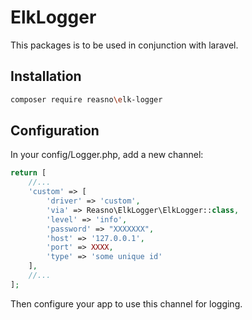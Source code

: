 # ElkLogger
This packages is to be used in conjunction with laravel.

## Installation

```bash
composer require reasno\elk-logger
```

## Configuration
In your config/Logger.php, add a new channel:
```php
return [
    //...
    'custom' => [
        'driver' => 'custom',
        'via' => Reasno\ElkLogger\ElkLogger::class,
        'level' => 'info',
        'password' => "XXXXXXX",
        'host' => '127.0.0.1',
        'port' => XXXX,
        'type' => 'some unique id'
    ],
    //...
];
```
Then configure your app to use this channel for logging.
